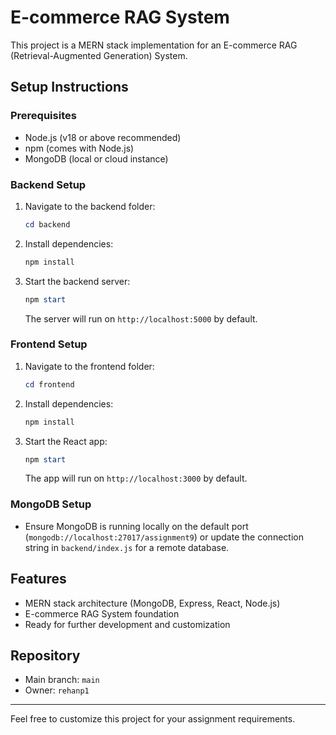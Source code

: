 # E-commerce RAG System

This project is a MERN stack implementation for an E-commerce RAG (Retrieval-Augmented Generation) System.

## Setup Instructions

### Prerequisites

- Node.js (v18 or above recommended)
- npm (comes with Node.js)
- MongoDB (local or cloud instance)

### Backend Setup

1. Navigate to the backend folder:
   ```powershell
   cd backend
   ```
2. Install dependencies:
   ```powershell
   npm install
   ```
3. Start the backend server:
   ```powershell
   npm start
   ```
   The server will run on `http://localhost:5000` by default.

### Frontend Setup

1. Navigate to the frontend folder:
   ```powershell
   cd frontend
   ```
2. Install dependencies:
   ```powershell
   npm install
   ```
3. Start the React app:
   ```powershell
   npm start
   ```
   The app will run on `http://localhost:3000` by default.

### MongoDB Setup

- Ensure MongoDB is running locally on the default port (`mongodb://localhost:27017/assignment9`) or update the connection string in `backend/index.js` for a remote database.

## Features

- MERN stack architecture (MongoDB, Express, React, Node.js)
- E-commerce RAG System foundation
- Ready for further development and customization

## Repository

- Main branch: `main`
- Owner: `rehanp1`

---

Feel free to customize this project for your assignment requirements.
